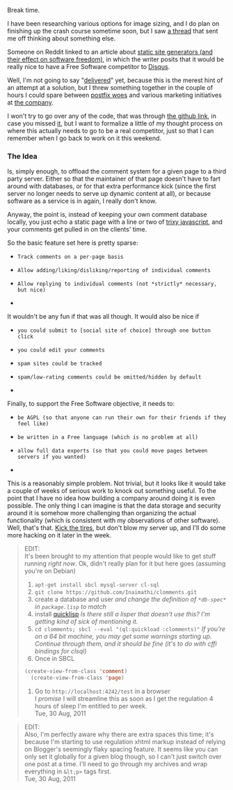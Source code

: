 Break time.

I have been researching various options for image sizing, and I do plan on finishing up the crash course sometime soon, but I saw [a thread](http://www.reddit.com/r/gnu/comments/jyh4o/with_the_proliferation_of_static_site_generators/) that sent me off thinking about something else.

Someone on Reddit linked to an article about [static site generators (and their effect on software freedom)](http://www.jeremyscheff.com/2011/08/jekyll-and-other-static-site-generators-are-currently-harmful-to-the-free-open-source-software-movement/), in which the writer posits that it would be really nice to have a Free Software competitor to [Disqus](http://disqus.com/welcome/).

Well, I'm not going to say "[delivered](https://github.com/Inaimathi/clomments)" yet, because this is the merest hint of an attempt at a solution, but I threw something together in the couple of hours I could spare between [postfix woes](http://stackoverflow.com/questions/7247861/sbcl-error-with-cl-smtp) and various marketing initiatives at [the company](http://medirexsys.com/).

I won't try to go over any of the code, that was through [the github link](https://github.com/Inaimathi/clomments), in case you missed [it](https://github.com/Inaimathi/clomments), but I want to formalize a little of my thought process on where this actually needs to go to be a real competitor, just so that I can remember when I go back to work on it this weekend.

### <a name="the-idea"></a>The Idea

Is, simply enough, to offload the comment system for a given page to a third party server. Either so that the maintainer of that page doesn't have to fart around with databases, or for that extra performance kick (since the first server no longer needs to serve up dynamic content at all), or because software as a service is in again, I really don't know. 

Anyway, the point is, instead of keeping your own comment database locally, you just echo a static page with a line or two of [trixy javascript](http://api.jquery.com/jQuery.post/), and your comments get pulled in on the clients' time.


  So the basic feature set here is pretty sparse:
  
-     Track comments on a per-page basis
-     Allow adding/liking/disliking/reporting of individual comments
-     Allow replying to individual comments (not *strictly* necessary, but nice)
-   


  It wouldn't be any fun if that was all though. It would also be nice if
  
-     you could submit to [social site of choice] through one button click
-     you could edit your comments
-     spam sites could be tracked
-     spam/low-rating comments could be omitted/hidden by default
-   


  Finally, to support the Free Software objective, it needs to:
  
-     be AGPL (so that anyone can run their own for their friends if they feel like)
-     be written in a Free language (which is no problem at all)
-     allow full data exports (so that you could move pages between servers if you wanted)
-   

This is a reasonably simple problem. Not trivial, but it looks like it would take a couple of weeks of serious work to knock out something useful. To the point that I have no idea how building a company around doing it is even possible. The only thing I can imagine is that the data storage and security around it is somehow more challenging than organizing the actual functionality (which is consistent with my observations of other software).
Well, that's that. [Kick the tires](http://clomments.inaimathi.ca/test), but don't blow my server up, and I'll do some more hacking on it later in the week.

> EDIT:  
> It's been brought to my attention that people would like to get stuff running *right now*. Ok, didn't really plan for it but here goes (assuming you're on Debian)  
> 1. `apt-get install sbcl mysql-server cl-sql`  
> 1. `git clone https://github.com/Inaimathi/clomments.git`  
> 1. create a database and user *and change the definition of `*db-spec*` in `package.lisp` to match*  
> 1. install [quicklisp](http://www.quicklisp.org/beta/) *Is there still a lisper that doesn't use this? I'm getting kind of sick of mentioning it.*  
> 1. `cd clomments; sbcl --eval "(ql:quickload :clomments)"` *If you're on a 64 bit machine, you may get some warnings starting up. Continue through them, and it should be fine (it's to do with cffi bindings for clsql)*  
> 1. Once in SBCL   
> ```lisp
> (create-view-from-class 'comment)
>  	(create-view-from-class 'page)
> ```
> 1. Go to `http://localhost:4242/test` in a browser  
>   I *promise* I will streamline this as soon as I get the regulation 4 hours of sleep I'm entitled to per week.  
>   Tue, 30 Aug, 2011  

> EDIT:  
> Also, I'm perfectly aware why there are extra spaces this time; it's because I'm starting to use regulation xhtml markup instead of relying on Blogger's seemingly flaky spacing feature. It seems like you can only set it globally for a given blog though, so I can't just switch over one post at a time. I'll need to go through my archives and wrap everything in `&lt;p>` tags first.  
> Tue, 30 Aug, 2011  
